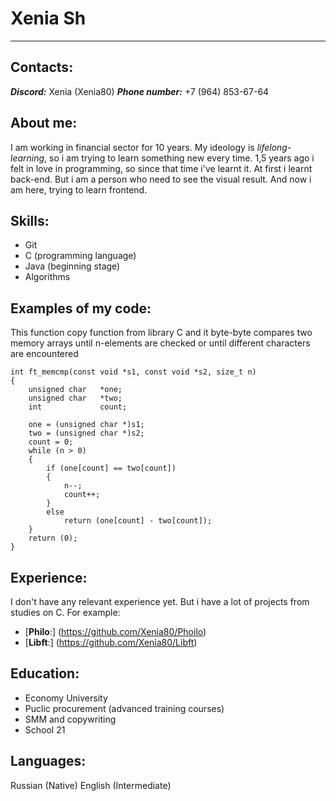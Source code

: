 # Xenia Sh
----

## Contacts:
***Discord:*** Xenia (Xenia80)
***Phone number:*** +7 (964) 853-67-64


## About me:
I am working in financial sector for 10 years.
My ideology is *lifelong-learning*, so i am trying to learn something new every time.
1,5 years ago i felt in love in programming, so since that time i've learnt it.
At first i learnt back-end. But i am a person who need to see the visual result.
And now i am here, trying to learn frontend.


## Skills:
* Git
* C (programming language)
* Java (beginning stage)
* Algorithms


## Examples of my code:
This function copy function from library C and it byte-byte compares two memory arrays until n-elements are checked or until different characters are encountered


```
int	ft_memcmp(const void *s1, const void *s2, size_t n)
{
	unsigned char	*one;
	unsigned char	*two;
	int				count;

	one = (unsigned char *)s1;
	two = (unsigned char *)s2;
	count = 0;
	while (n > 0)
	{
		if (one[count] == two[count])
		{
			n--;
			count++;
		}
		else
			return (one[count] - two[count]);
	}
	return (0);
}
```


## Experience:
I don't have any relevant experience yet.
But i have a lot of projects from studies on C. For example:
+ [**Philo**:] (https://github.com/Xenia80/Phoilo)
+ [**Libft**:] (https://github.com/Xenia80/Libft)


## Education:
- Economy University
- Puclic procurement (advanced training courses)
- SMM and copywriting
- School 21

## Languages:
Russian (Native)
English (Intermediate)
